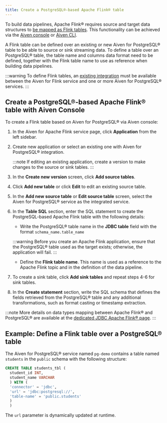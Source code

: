 ```yaml
---
title: Create a PostgreSQL®-based Apache Flink® table
---
```


To build data pipelines, Apache Flink® requires source and target data
structures to [be mapped as Flink
tables](https://ci.apache.org/projects/flink/flink-docs-release-1.19/docs/dev/table/sql/create/#create-table).
This functionality can be achieved via the [Aiven
console](https://console.aiven.io/) or
[Aiven CLI](/docs/tools/cli/service/flink).

A Flink table can be defined over an existing or new Aiven for
PostgreSQL® table to be able to source or sink streaming data. To define
a table over an PostgreSQL® table, the table name and columns data
format need to be defined, together with the Flink table name to use as
reference when building data pipelines.

:::warning
To define Flink tables, an
[existing integration](create-integration) must be available between the Aiven for Flink service and
one or more Aiven for PostgreSQL® services.
:::

## Create a PostgreSQL®-based Apache Flink® table with Aiven Console

To create a Flink table based on Aiven for PostgreSQL® via Aiven
console:

1.  In the Aiven for Apache Flink service page, click **Application**
    from the left sidebar.

1.  Create new application or select an existing one with Aiven for
    PostgreSQL® integration.

    :::note
    If editing an existing application, create a version to make
    changes to the source or sink tables.
    :::

1.  In the **Create new version** screen, click **Add source tables**.

1.  Click **Add new table** or click **Edit** to edit an existing source table.

1.  In the **Add new source table** or **Edit source table** screen,
    select the Aiven for PostgreSQL® service as the integrated service.

1.  In the **Table SQL** section, enter the SQL statement to create the
    PostgreSQL-based Apache Flink table with the following details:

    - Write the PostgreSQL® table name in the **JDBC table** field
      with the format `schema_name.table_name`

    :::warning
    Before you create an Apache Flink application, ensure that the PostgreSQL®
    table used as the target exists; otherwise, the application will fail.
    :::

    - Define the **Flink table name**. This name is used as a reference to the
      Apache Flink topic and in the definition of the data pipeline.

1.  To create a sink table, click **Add sink tables** and repeat steps
    4-6 for sink tables.

1.  In the **Create statement** section, write the SQL schema that
    defines the fields retrieved from the PostgreSQL® table and any
    additional transformations, such as format casting or timestamp
    extraction.

:::note
More details on data types mapping between Apache Flink® and PostgreSQL®
are available at the [dedicated JDBC Apache Flink®
page](https://nightlies.apache.org/flink/flink-docs-master/docs/connectors/table/jdbc/#data-type-mapping).
:::

## Example: Define a Flink table over a PostgreSQL® table

The Aiven for PostgreSQL® service named `pg-demo` contains a table named
`students` in the `public` schema with the following structure:

```sql
CREATE TABLE students_tbl (
  student_id INT,
  student_name VARCHAR
  ) WITH (
  'connector' = 'jdbc',
  'url' = 'jdbc:postgresql://',
  'table-name' = 'public.students'
  )
  )
```

The `url` parameter is dynamically updated at runtime.
